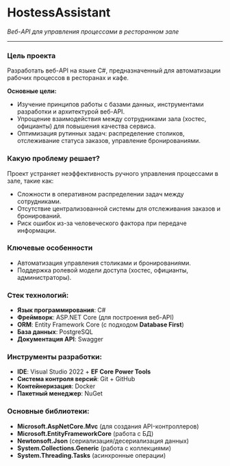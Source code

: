 # **HostessAssistant**  
*Веб-API для управления процессами в ресторанном зале*  

---


### **Цель проекта**  
Разработать веб-API на языке C#, предназначенный для автоматизации рабочих процессов в ресторанах и кафе.  

**Основные цели:**  
- Изучение принципов работы с базами данных, инструментами разработки и архитектурой веб-API.  
- Упрощение взаимодействия между сотрудниками зала (хостес, официанты) для повышения качества сервиса.  
- Оптимизация рутинных задач: распределение столиков, отслеживание статуса заказов, управление бронированиями.  

### **Какую проблему решает?**  
Проект устраняет неэффективность ручного управления процессами в зале, такие как:  
- Сложности в оперативном распределении задач между сотрудниками.  
- Отсутствие централизованной системы для отслеживания заказов и бронирований.  
- Риск ошибок из-за человеческого фактора при передаче информации.  

### **Ключевые особенности**  
- Автоматизация управления столиками и бронированиями.  
- Поддержка ролевой модели доступа (хостес, официанты, администраторы).  

### Стек технологий:
- **Язык программирования**: C# 
- **Фреймворк**: ASP.NET Core (для построения веб-API)
- **ORM**: Entity Framework Core (с подходом **Database First**)
- **База данных**: PostgreSQL
- **Документация API**: Swagger

### Инструменты разработки:
- **IDE**: Visual Studio 2022 + **EF Core Power Tools**
- **Система контроля версий**: Git + GitHub
- **Контейнеризация**: Docker 
- **Пакетный менеджер**: NuGet


### Основные библиотеки:
- **Microsoft.AspNetCore.Mvc** (для создания API-контроллеров)
- **Microsoft.EntityFrameworkCore** (работа с БД)
- **Newtonsoft.Json** (сериализация/десериализация данных)
- **System.Collections.Generic** (работа с коллекциями)
- **System.Threading.Tasks** (асинхронные операции)




